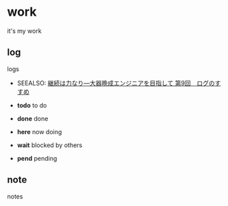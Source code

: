 # work
it's my work

## log
logs

- SEEALSO: [継続は力なり―大器晩成エンジニアを目指して 第9回　ログのすすめ](http://gihyo.jp/dev/serial/01/continue-power/0009)

- __todo__ to do
- __done__ done
- __here__ now doing
- __wait__ blocked by others
- __pend__ pending

## note
notes

